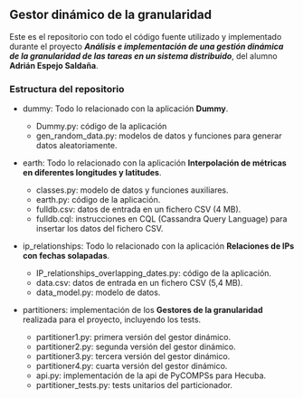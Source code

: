 ## Gestor dinámico de la granularidad

Este es el repositorio con todo el código fuente utilizado y implementado durante el proyecto ***Análisis e implementación de una gestión dinámica de la granularidad de las tareas en un sistema distribuido***, del alumno **Adrián Espejo Saldaña**.

### Estructura del repositorio

* dummy: Todo lo relacionado con la aplicación **Dummy**.
    * Dummy.py: código de la aplicación
    * gen_random_data.py: modelos de datos y funciones para generar datos aleatoriamente.
    
* earth: Todo lo relacionado con la aplicación **Interpolación de métricas en diferentes longitudes y latitudes**.
    * classes.py: modelo de datos y funciones auxiliares.
    * earth.py: código de la aplicación.
    * fulldb.csv: datos de entrada en un fichero CSV (4 MB).
    * fulldb.cql: instrucciones en CQL (Cassandra Query Language) para insertar los datos del fichero CSV.
    
* ip_relationships: Todo lo relacionado con la aplicación **Relaciones de IPs con fechas solapadas**.
    * IP_relationships_overlapping_dates.py: código de la aplicación.
    * data.csv: datos de entrada en un fichero CSV (5,4 MB).
    * data_model.py: modelo de datos.
    
* partitioners: implementación de los **Gestores de la granularidad** realizada para el proyecto, incluyendo los tests.
    * partitioner1.py: primera versión del gestor dinámico.
    * partitioner2.py: segunda versión del gestor dinámico.
    * partitioner3.py: tercera versión del gestor dinámico.
    * partitioner4.py: cuarta versión del gestor dinámico.
    * api.py: implementación de la api de PyCOMPSs para Hecuba.
    * partitioner_tests.py: tests unitarios del particionador.
